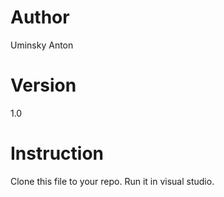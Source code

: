 # Author 
Uminsky Anton
# Version 
1.0

# Instruction

Clone this file to your repo. Run it in visual studio.
